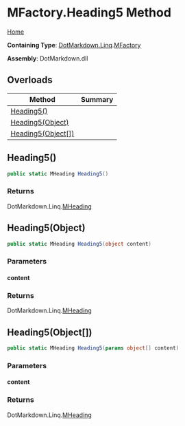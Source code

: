 # MFactory\.Heading5 Method

[Home](../../../../README.md)

**Containing Type**: [DotMarkdown.Linq](../../README.md)\.[MFactory](../README.md)

**Assembly**: DotMarkdown\.dll

## Overloads

| Method | Summary |
| ------ | ------- |
| [Heading5()](#DotMarkdown_Linq_MFactory_Heading5) | |
| [Heading5(Object)](#DotMarkdown_Linq_MFactory_Heading5_System_Object_) | |
| [Heading5(Object\[\])](#DotMarkdown_Linq_MFactory_Heading5_System_Object___) | |

## Heading5\(\)<a name="DotMarkdown_Linq_MFactory_Heading5"></a>

```csharp
public static MHeading Heading5()
```

### Returns

DotMarkdown\.Linq\.[MHeading](../../MHeading/README.md)

## Heading5\(Object\)<a name="DotMarkdown_Linq_MFactory_Heading5_System_Object_"></a>

```csharp
public static MHeading Heading5(object content)
```

### Parameters

#### content

### Returns

DotMarkdown\.Linq\.[MHeading](../../MHeading/README.md)

## Heading5\(Object\[\]\)<a name="DotMarkdown_Linq_MFactory_Heading5_System_Object___"></a>

```csharp
public static MHeading Heading5(params object[] content)
```

### Parameters

#### content

### Returns

DotMarkdown\.Linq\.[MHeading](../../MHeading/README.md)

